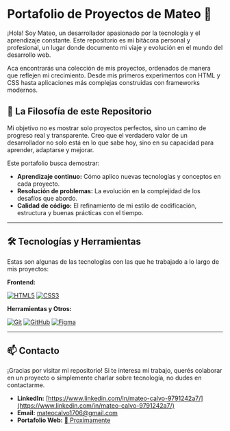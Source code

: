 # Portafolio de Proyectos de Mateo 👋

¡Hola! Soy Mateo, un desarrollador apasionado por la tecnología y el aprendizaje constante. Este repositorio es mi bitácora personal y profesional, un lugar donde documento mi viaje y evolución en el mundo del desarrollo web.

Aca encontrarás una colección de mis proyectos, ordenados de manera que reflejen mi crecimiento. Desde mis primeros experimentos con HTML y CSS hasta aplicaciones más complejas construidas con frameworks modernos.

## 🌱 La Filosofía de este Repositorio

Mi objetivo no es mostrar solo proyectos perfectos, sino un camino de progreso real y transparente. Creo que el verdadero valor de un desarrollador no solo está en lo que sabe hoy, sino en su capacidad para aprender, adaptarse y mejorar.

Este portafolio busca demostrar:
* **Aprendizaje continuo:** Cómo aplico nuevas tecnologías y conceptos en cada proyecto.
* **Resolución de problemas:** La evolución en la complejidad de los desafíos que abordo.
* **Calidad de código:** El refinamiento de mi estilo de codificación, estructura y buenas prácticas con el tiempo.

---

## 🛠️ Tecnologías y Herramientas

Estas son algunas de las tecnologías con las que he trabajado a lo largo de mis proyectos:

**Frontend:**
<p>
    <a href="#"><img alt="HTML5" src="https://img.shields.io/badge/HTML5-E34F26?style=for-the-badge&logo=html5&logoColor=white"></a>
    <a href="#"><img alt="CSS3" src="https://img.shields.io/badge/CSS3-1572B6?style=for-the-badge&logo=css3&logoColor=white"></a>
</p>

**Herramientas y Otros:**
<p>
    <a href="#"><img alt="Git" src="https://img.shields.io/badge/Git-F05032?style=for-the-badge&logo=git&logoColor=white"></a>
    <a href="#"><img alt="GitHub" src="https://img.shields.io/badge/GitHub-181717?style=for-the-badge&logo=github&logoColor=white"></a>
    <a href="#"><img alt="Figma" src="https://img.shields.io/badge/Figma-F24E1E?style=for-the-badge&logo=figma&logoColor=white"></a>
</p>

---

## 📫 Contacto

¡Gracias por visitar mi repositorio! Si te interesa mi trabajo, querés colaborar en un proyecto o simplemente charlar sobre tecnología, no dudes en contactarme.

* **LinkedIn:** [https://www.linkedin.com/in/mateo-calvo-9791242a7/](https://www.linkedin.com/in/mateo-calvo-9791242a7/)
* **Email:** [mateocalvo1706@gmail.com](mailto:mateocalvo1706@gmail.com)
* **Portafolio Web:** [🚁 Proximamente](https://mateocalvoproximamente.com)
